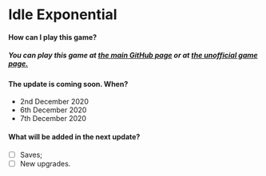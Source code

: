 # Idle Exponential
#### How can I play this game?
##### You can play this game at [the main GitHub page](https://deleteduser-0.github.io/idle-exponential/) or at [the unofficial game page.](http://idle-exponential.tk)


#### The update is coming soon. When?
* 2nd December 2020
* 6th December 2020
* 7th December 2020


#### What will be added in the next update?
- [ ] Saves;
- [ ] New upgrades.

